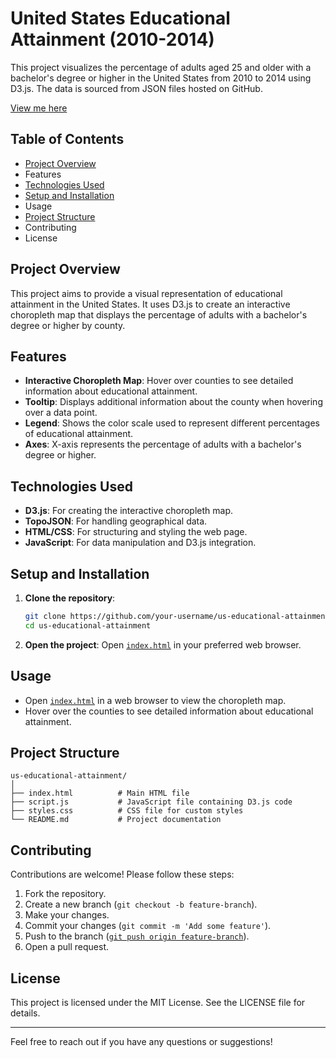 # United States Educational Attainment (2010-2014)

This project visualizes the percentage of adults aged 25 and older with a bachelor's degree or higher in the United States from 2010 to 2014 using D3.js. The data is sourced from JSON files hosted on GitHub.

[View me here](https://agmt92.github.io/us-edu-map-d3/)

## Table of Contents

- [Project Overview](#project-overview)
- Features
- [Technologies Used](#technologies-used)
- [Setup and Installation](#setup-and-installation)
- Usage
- [Project Structure](#project-structure)
- Contributing
- License

## Project Overview

This project aims to provide a visual representation of educational attainment in the United States. It uses D3.js to create an interactive choropleth map that displays the percentage of adults with a bachelor's degree or higher by county.

## Features

- **Interactive Choropleth Map**: Hover over counties to see detailed information about educational attainment.
- **Tooltip**: Displays additional information about the county when hovering over a data point.
- **Legend**: Shows the color scale used to represent different percentages of educational attainment.
- **Axes**: X-axis represents the percentage of adults with a bachelor's degree or higher.

## Technologies Used

- **D3.js**: For creating the interactive choropleth map.
- **TopoJSON**: For handling geographical data.
- **HTML/CSS**: For structuring and styling the web page.
- **JavaScript**: For data manipulation and D3.js integration.

## Setup and Installation

1. **Clone the repository**:
    ```bash
    git clone https://github.com/your-username/us-educational-attainment.git
    cd us-educational-attainment
    ```

2. **Open the project**:
    Open [`index.html`](command:_github.copilot.openRelativePath?%5B%7B%22scheme%22%3A%22file%22%2C%22authority%22%3A%22%22%2C%22path%22%3A%22%2FUsers%2Fag%2FGitHub%2FD3%20SVG%2Fedu-map%2Findex.html%22%2C%22query%22%3A%22%22%2C%22fragment%22%3A%22%22%7D%5D "/Users/ag/GitHub/D3 SVG/edu-map/index.html") in your preferred web browser.

## Usage

- Open [`index.html`](command:_github.copilot.openRelativePath?%5B%7B%22scheme%22%3A%22file%22%2C%22authority%22%3A%22%22%2C%22path%22%3A%22%2FUsers%2Fag%2FGitHub%2FD3%20SVG%2Fedu-map%2Findex.html%22%2C%22query%22%3A%22%22%2C%22fragment%22%3A%22%22%7D%5D "/Users/ag/GitHub/D3 SVG/edu-map/index.html") in a web browser to view the choropleth map.
- Hover over the counties to see detailed information about educational attainment.

## Project Structure

```
us-educational-attainment/
│
├── index.html          # Main HTML file
├── script.js           # JavaScript file containing D3.js code
├── styles.css          # CSS file for custom styles
└── README.md           # Project documentation
```

## Contributing

Contributions are welcome! Please follow these steps:

1. Fork the repository.
2. Create a new branch (`git checkout -b feature-branch`).
3. Make your changes.
4. Commit your changes (`git commit -m 'Add some feature'`).
5. Push to the branch ([`git push origin feature-branch`](command:_github.copilot.openSymbolFromReferences?%5B%22git%20push%20origin%20feature-branch%22%2C%5B%7B%22uri%22%3A%7B%22%24mid%22%3A1%2C%22fsPath%22%3A%22%2FUsers%2Fag%2FGitHub%2FD3%20SVG%2Fedu-map%2Fscript.js%22%2C%22external%22%3A%22file%3A%2F%2F%2FUsers%2Fag%2FGitHub%2FD3%2520SVG%2Fedu-map%2Fscript.js%22%2C%22path%22%3A%22%2FUsers%2Fag%2FGitHub%2FD3%20SVG%2Fedu-map%2Fscript.js%22%2C%22scheme%22%3A%22file%22%7D%2C%22pos%22%3A%7B%22line%22%3A42%2C%22character%22%3A23%7D%7D%5D%5D "Go to definition")).
6. Open a pull request.

## License

This project is licensed under the MIT License. See the LICENSE file for details.

---

Feel free to reach out if you have any questions or suggestions!
